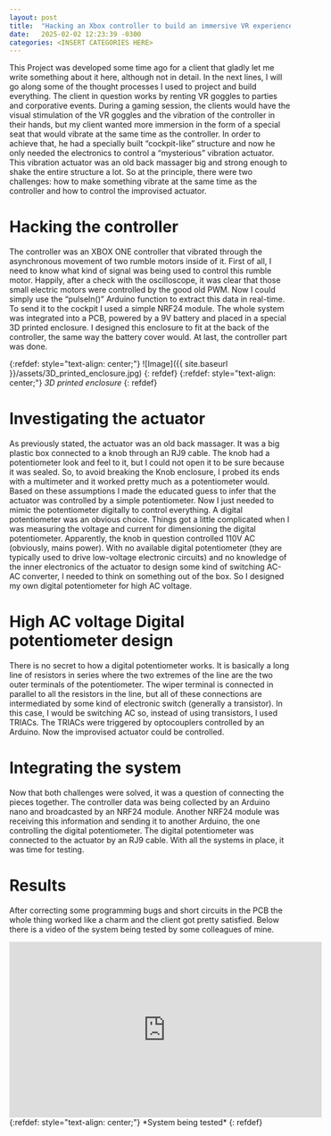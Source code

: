 ```yaml
---
layout: post
title:  "Hacking an Xbox controller to build an immersive VR experience"
date:   2025-02-02 12:23:39 -0300
categories: <INSERT CATEGORIES HERE>
---
```


This Project was developed some time ago for a client that gladly let me write something about it here, although not in detail. In the next lines, I will go along some of the thought processes I used to project and build everything. The client in question works by renting VR goggles to parties and corporative events. During a gaming session, the clients would have the visual stimulation of the VR goggles and the vibration of the controller in their hands, but my client wanted more immersion in the form of a special seat that would vibrate at the same time as the controller. In order to achieve that, he had a specially built “cockpit-like” structure and now he only needed the electronics to control a “mysterious” vibration actuator. This vibration actuator was an old back massager big and strong enough to shake the entire structure a lot. So at the principle, there were two challenges: how to make something vibrate at the same time as the controller and how to control the improvised actuator.

# Hacking the controller

The controller was an XBOX ONE controller that vibrated through the asynchronous movement of two rumble motors inside of it. First of all, I need to know what kind of signal was being used to control this rumble motor. Happily, after a check with the oscilloscope, it was clear that those small electric motors were controlled by the good old PWM. Now I could simply use the “pulseIn()” Arduino function to extract this data in real-time. To send it to the cockpit I used a simple NRF24 module. The whole system was integrated into a PCB, powered by a 9V battery and placed in a special 3D printed enclosure. I designed this enclosure to fit at the back of the controller, the same way the battery cover would. At last, the controller part was done.

{:refdef: style="text-align: center;"}
![Image]({{ site.baseurl }}/assets/3D_printed_enclosure.jpg)
{: refdef}
{:refdef: style="text-align: center;"}
*3D printed enclosure*
{: refdef}

# Investigating the actuator

As previously stated, the actuator was an old back massager. It was a big plastic box connected to a knob through an RJ9 cable. The knob had a potentiometer look and feel to it, but I could not open it to be sure because it was sealed. So, to avoid breaking the Knob enclosure, I probed its ends with a multimeter and it worked pretty much as a potentiometer would. Based on these assumptions I made the educated guess to infer that the actuator was controlled by a simple potentiometer. Now I just needed to mimic the potentiometer digitally to control everything. A digital potentiometer was an obvious choice. Things got a little complicated when I was measuring the voltage and current for dimensioning the digital potentiometer. Apparently, the knob in question controlled 110V AC (obviously, mains power). With no available digital potentiometer (they are typically used to drive low-voltage electronic circuits) and no knowledge of the inner electronics of the actuator to design some kind of switching AC-AC converter, I needed to think on something out of the box. So I designed my own digital potentiometer for high AC voltage.

# High AC voltage Digital potentiometer design

There is no secret to how a digital potentiometer works. It is basically a long line of resistors in series where the two extremes of the line are the two outer terminals of the potentiometer. The wiper terminal is connected in parallel to all the resistors in the line, but all of these connections are intermediated by some kind of electronic switch (generally a transistor). In this case, I would be switching AC so, instead of using transistors, I used TRIACs. The TRIACs were triggered by optocouplers controlled by an Arduino. Now the improvised actuator could be controlled.

# Integrating the system

Now that both challenges were solved, it was a question of connecting the pieces together. The controller data was being collected by an Arduino nano and broadcasted by an NRF24 module. Another NRF24 module was receiving this information and sending it to another Arduino, the one controlling the digital potentiometer. The digital potentiometer was connected to the actuator by an RJ9 cable. With all the systems in place, it was time for testing.

# Results

After correcting some programming bugs and short circuits in the PCB the whole thing worked like a charm and the client got pretty satisfied. Below there is a video of the system being tested by some colleagues of mine.

<div style="text-align: center;">
  <iframe
    width="560"
    height="315"
    src="https://www.youtube.com/embed/0OhnKIjpnJM?si=kcVE0FivwhcD2CMv"
    title="YouTube video player"
    frameborder="0"
    allow="accelerometer; autoplay; clipboard-write; encrypted-media; gyroscope; picture-in-picture; web-share"
    referrerpolicy="strict-origin-when-cross-origin"
    allowfullscreen>
  </iframe>
</div>
{:refdef: style="text-align: center;"}
*System being tested*
{: refdef}
